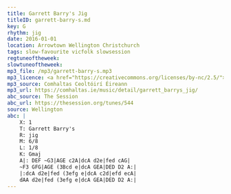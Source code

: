 ```yaml
---
title: Garrett Barry's Jig
titleID: garrett-barry-s.md
key: G
rhythm: jig
date: 2016-01-01
location: Arrowtown Wellington Christchurch
tags: slow-favourite vicfolk slowsession
regtuneoftheweek:
slowtuneoftheweek:
mp3_file: /mp3/garrett-barry-s.mp3
mp3_licence: <a href="https://creativecommons.org/licenses/by-nc/2.5/">CC-BY-NC-2.5</a>
mp3_source: Comhaltas Ceoltóirí Éireann
mp3_url: https://comhaltas.ie/music/detail/garrett_barrys_jig/
abc_source: The Session
abc_url: https://thesession.org/tunes/544
source: Wellington
abc: |
    X: 1
    T: Garrett Barry's
    R: jig
    M: 6/8
    L: 1/8
    K: Gmaj
    A|: DEF ~G3|AGE c2A|dcA d2e|fed cAG|
    ~F3 GFG|AGE (3Bcd e|dcA GEA|DED D2 A:|
    |:dcA d2e|fed (3efg e|dcA c2d|efd ecA|
    dAA d2e|fed (3efg e|dcA GEA|DED D2 A:|
---
```

